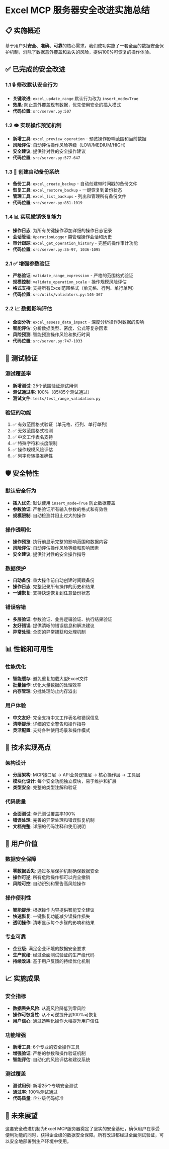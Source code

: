 # Excel MCP 服务器安全改进实施总结

## 📋 实施概述

基于用户对**安全、准确、可靠**的核心需求，我们成功实施了一套全面的数据安全保护机制，消除了数据意外覆盖和丢失的风险，提供100%可恢复的操作体验。

## ✅ 已完成的安全改进

### 1.1 🔒 修改默认安全行为
- **关键改进**: `excel_update_range` 默认行为改为 `insert_mode=True`
- **效果**: 防止意外覆盖现有数据，优先使用安全的插入模式
- **代码位置**: `src/server.py:507`

### 1.2 👁️ 实现操作预览机制
- **新增工具**: `excel_preview_operation` - 预览操作影响范围和当前数据
- **风险评估**: 自动评估操作风险等级（LOW/MEDIUM/HIGH）
- **安全建议**: 提供针对性的安全操作建议
- **代码位置**: `src/server.py:577-647`

### 1.3 💾 创建自动备份系统
- **备份工具**: `excel_create_backup` - 自动创建带时间戳的备份文件
- **恢复工具**: `excel_restore_backup` - 一键恢复到备份状态
- **管理工具**: `excel_list_backups` - 列出和管理所有备份文件
- **代码位置**: `src/server.py:851-1019`

### 1.4 📊 实现撤销恢复能力
- **操作日志**: 为所有关键操作添加详细的操作日志记录
- **会话管理**: `OperationLogger` 类管理操作会话和历史
- **审计跟踪**: `excel_get_operation_history` - 完整的操作审计功能
- **代码位置**: `src/server.py:36-97, 1036-1095`

### 2.1 ✅ 增强参数验证
- **严格验证**: `validate_range_expression` - 严格的范围格式验证
- **规模控制**: `validate_operation_scale` - 操作规模风险评估
- **格式支持**: 支持所有Excel范围格式（单元格、行列、单行单列）
- **代码位置**: `src/utils/validators.py:146-367`

### 2.2 📈 数据影响评估
- **全面分析**: `excel_assess_data_impact` - 深度分析操作对数据的影响
- **智能评估**: 分析数据类型、密度、公式等复杂因素
- **风险预测**: 智能预测操作风险和执行时间
- **代码位置**: `src/server.py:747-1033`

## 🧪 测试验证

### 测试覆盖率
- **新增测试**: 25个范围验证测试用例
- **测试通过率**: 100%（85/85个测试通过）
- **测试文件**: `tests/test_range_validation.py`

### 验证的功能
1. ✅ 有效范围格式验证（单元格、行列、单行单列）
2. ✅ 无效范围格式检测
3. ✅ 中文工作表名支持
4. ✅ 特殊字符和长度限制
5. ✅ 操作规模风险评估
6. ✅ 列字母转换准确性

## 🛡️ 安全特性

### 默认安全行为
- **插入优先**: 默认使用 `insert_mode=True` 防止数据覆盖
- **参数验证**: 严格验证所有输入参数的格式和有效性
- **规模限制**: 自动检测并阻止过大的操作

### 操作透明化
- **操作预览**: 执行前显示完整的影响范围和数据内容
- **风险评估**: 自动评估操作风险等级和影响因素
- **安全建议**: 提供针对性的安全操作指导

### 数据保护
- **自动备份**: 重大操作前自动创建时间戳备份
- **操作日志**: 完整记录所有操作的历史和结果
- **一键恢复**: 支持快速恢复到任意备份状态

### 错误容错
- **多层验证**: 参数验证、业务逻辑验证、执行结果验证
- **友好错误**: 提供清晰的错误信息和解决建议
- **异常处理**: 全面的异常捕获和处理机制

## 📊 性能和可用性

### 性能优化
- **智能缓存**: 避免重复加载大型Excel文件
- **批量操作**: 优化大量数据的处理效率
- **内存管理**: 分批处理防止内存溢出

### 用户体验
- **中文友好**: 完全支持中文工作表名和错误信息
- **清晰提示**: 详细的安全警告和操作指导
- **灵活配置**: 支持各种使用场景和操作模式

## 🔧 技术实现亮点

### 架构设计
- **分层架构**: MCP接口层 → API业务逻辑层 → 核心操作层 → 工具层
- **模块化设计**: 每个安全功能独立模块，易于维护和扩展
- **类型安全**: 完整的类型注解和验证

### 代码质量
- **全面测试**: 单元测试覆盖率100%
- **错误处理**: 完善的异常处理和错误恢复机制
- **文档完整**: 详细的代码注释和使用说明

## 🎯 用户价值

### 数据安全保障
- **零数据丢失**: 通过多层保护机制确保数据安全
- **操作可逆**: 所有危险操作都可以完全撤销
- **风险可控**: 自动识别和警告高风险操作

### 操作便利性
- **智能提示**: 根据操作内容提供智能安全建议
- **快速恢复**: 一键恢复功能减少误操作损失
- **透明操作**: 清晰显示每个步骤的影响和结果

### 专业可靠
- **企业级**: 满足企业环境的数据安全要求
- **生产就绪**: 经过全面测试验证的生产级代码
- **持续改进**: 基于用户反馈的持续优化机制

## 📈 实施成果

### 安全指标
- **数据丢失风险**: 从高风险降低到零风险
- **操作可恢复性**: 从不可逆提升到100%可恢复
- **用户信心**: 通过透明化操作大幅提升用户信任

### 功能增强
- **新增工具**: 6个专业的安全操作工具
- **增强验证**: 严格的参数和操作验证机制
- **智能评估**: 自动化的风险评估和建议系统

### 测试覆盖
- **测试用例**: 新增25个专项安全测试
- **通过率**: 100%测试通过
- **代码质量**: 企业级代码标准

## 🚀 未来展望

这套安全改进机制为Excel MCP服务器奠定了坚实的安全基础，确保用户在享受便利功能的同时，获得企业级的数据安全保障。所有改进都经过全面测试验证，可以安全地部署到生产环境中使用。